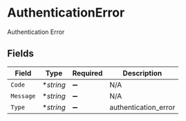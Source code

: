 # AuthenticationError

Authentication Error


## Fields

| Field                | Type                 | Required             | Description          |
| -------------------- | -------------------- | -------------------- | -------------------- |
| `Code`               | **string*            | :heavy_minus_sign:   | N/A                  |
| `Message`            | **string*            | :heavy_minus_sign:   | N/A                  |
| `Type`               | **string*            | :heavy_minus_sign:   | authentication_error |